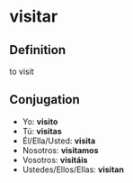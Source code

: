 # visitar

## Definition
to visit

## Conjugation

- Yo: **visito**
- Tú: **visitas**
- Él/Ella/Usted: **visita**
- Nosotros: **visitamos**
- Vosotros: **visitáis**
- Ustedes/Ellos/Ellas: **visitan**